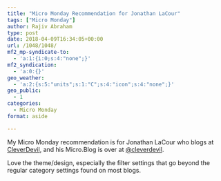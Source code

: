 ```yaml
---
title: "Micro Monday Recommendation for Jonathan LaCour"
tags: ["Micro Monday"]
author: Rajiv Abraham
type: post
date: 2018-04-09T16:34:05+00:00
url: /1048/1048/
mf2_mp-syndicate-to:
  - 'a:1:{i:0;s:4:"none";}'
mf2_syndication:
  - 'a:0:{}'
geo_weather:
  - 'a:2:{s:5:"units";s:1:"C";s:4:"icon";s:4:"none";}'
geo_public:
  - 1
categories:
  - Micro Monday
format: aside

---
```

<p style="text-align: left;">
  My Micro Monday recommendation is for Jonathan LaCour who blogs at <a href="https://cleverdevil.io/" target="_blank" rel="noopener">CleverDevil</a>, and his Micro.Blog is over at <a href="https://micro.blog/cleverdevil" target="_blank" rel="noopener">@cleverdevil</a>.
</p>

<p style="text-align: left;">
  Love the theme/design, especially the filter settings that go beyond the regular category settings found on most blogs.
</p>